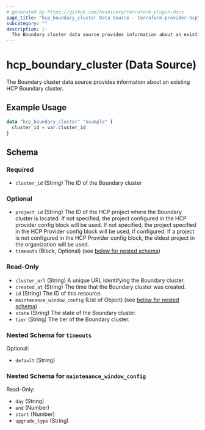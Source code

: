 ```yaml
---
# generated by https://github.com/hashicorp/terraform-plugin-docs
page_title: "hcp_boundary_cluster Data Source - terraform-provider-hcp"
subcategory: ""
description: |-
  The Boundary cluster data source provides information about an existing HCP Boundary cluster.
---
```


# hcp_boundary_cluster (Data Source)

The Boundary cluster data source provides information about an existing HCP Boundary cluster.

## Example Usage

```terraform
data "hcp_boundary_cluster" "example" {
  cluster_id = var.cluster_id
}
```

<!-- schema generated by tfplugindocs -->
## Schema

### Required

- `cluster_id` (String) The ID of the Boundary cluster

### Optional

- `project_id` (String) The ID of the HCP project where the Boundary cluster is located. If not specified, the project configured in the HCP provider config block will be used.
If not specified, the project specified in the HCP Provider config block will be used, if configured.
If a project is not configured in the HCP Provider config block, the oldest project in the organization will be used.
- `timeouts` (Block, Optional) (see [below for nested schema](#nestedblock--timeouts))

### Read-Only

- `cluster_url` (String) A unique URL identifying the Boundary cluster.
- `created_at` (String) The time that the Boundary cluster was created.
- `id` (String) The ID of this resource.
- `maintenance_window_config` (List of Object) (see [below for nested schema](#nestedatt--maintenance_window_config))
- `state` (String) The state of the Boundary cluster.
- `tier` (String) The tier of the Boundary cluster.

<a id="nestedblock--timeouts"></a>
### Nested Schema for `timeouts`

Optional:

- `default` (String)


<a id="nestedatt--maintenance_window_config"></a>
### Nested Schema for `maintenance_window_config`

Read-Only:

- `day` (String)
- `end` (Number)
- `start` (Number)
- `upgrade_type` (String)
